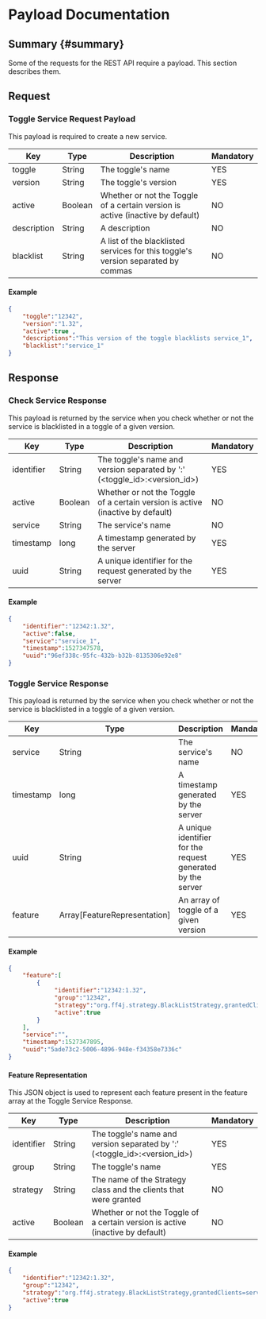 # Payload Documentation
## Summary {#summary}
Some of the requests for the REST API require a payload. This section describes them.

## Request
### Toggle Service Request Payload
This payload is required to create a new service.

| Key         | Type    | Description                                                                      | Mandatory |
| ----------- | ------- | -------------------------------------------------------------------------------- | --------- |
| toggle      | String  | The toggle's name                                                                | YES       |
| version     | String  | The toggle's version                                                             | YES       |
| active      | Boolean | Whether or not the Toggle of a certain version is active (inactive by default)   | NO        |
| description | String  | A description                                                                    | NO        |
| blacklist   | String  | A list of the blacklisted services for this toggle's version separated by commas | NO        |

#### Example
```json
{
    "toggle":"12342",
    "version":"1.32",
    "active":true ,
    "descriptions":"This version of the toggle blacklists service_1",
    "blacklist":"service_1"
}
```
## Response
### Check Service Response
This payload is returned by the service when you check whether or not the service is blacklisted in a toggle of a given version.

| Key        | Type    | Description                                                                    | Mandatory |
| ---------- | ------- | ------------------------------------------------------------------------------ | --------- |
| identifier | String  | The toggle's name and version separated by ':' (<toggle_id>:<version_id>)      | YES       |
| active     | Boolean | Whether or not the Toggle of a certain version is active (inactive by default) | NO        |
| service    | String  | The service's name                                                             | NO        |
| timestamp  | long    | A timestamp generated by the server                                            | YES       |
| uuid       | String  | A unique identifier for the request generated by the server                    | YES       |

#### Example
```json
{
    "identifier":"12342:1.32",
    "active":false,
    "service":"service_1",
    "timestamp":1527347578,
    "uuid":"96ef338c-95fc-432b-b32b-8135306e92e8"
}
```
### Toggle Service Response
This payload is returned by the service when you check whether or not the service is blacklisted in a toggle of a given version.

| Key        | Type                         | Description                                                 | Mandatory |
| ---------- | ---------------------------- | ------------------------------------------------------------| --------- |
| service    | String                       | The service's name                                          | NO        |
| timestamp  | long                         | A timestamp generated by the server                         | YES       |
| uuid       | String                       | A unique identifier for the request generated by the server | YES       |
| feature    | Array[FeatureRepresentation] | An array of toggle of a given version                       | YES       |
#### Example
```json
{
    "feature":[
        {
             "identifier":"12342:1.32",
             "group":"12342",
             "strategy":"org.ff4j.strategy.BlackListStrategy,grantedClients=service_1",
             "active":true
        }
    ],
    "service":"",
    "timestamp":1527347895,
    "uuid":"5ade73c2-5006-4896-948e-f34358e7336c"
}
```
#### Feature Representation
This JSON object is used to represent each feature present in the feature array at the Toggle Service Response.

| Key        | Type    | Description                                                                    | Mandatory |
| ---------- | --------| -------------------------------------------------------------------------------| --------- |
| identifier | String  | The toggle's name and version separated by ':' (<toggle_id>:<version_id>)      | YES       |
| group      | String  | The toggle's name                                                              | YES       |
| strategy   | String  | The name of the Strategy class and the clients that were granted               | NO        |
| active     | Boolean | Whether or not the Toggle of a certain version is active (inactive by default) | NO        |
#### Example
```json
{
    "identifier":"12342:1.32",
    "group":"12342",
    "strategy":"org.ff4j.strategy.BlackListStrategy,grantedClients=service_1",
    "active":true
}
```


